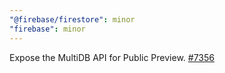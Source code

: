 ```yaml
---
"@firebase/firestore": minor
"firebase": minor
---
```


Expose the MultiDB API for Public Preview. [#7356](https://github.com/firebase/firebase-js-sdk/pull/7356)
